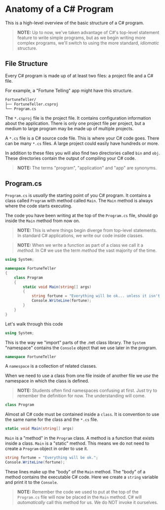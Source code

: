 # Anatomy of a C# Program

This is a high-level overview of the basic structure of a C# program.

> **NOTE:** Up to now, we've taken advantage of C#'s top-level statement feature to write simple programs, but as we begin writing more complex programs, we'll switch to using the more standard, _idiomatic_ structure.

## File Structure

Every C# program is made up of at least two files: a project file and a C# file.

For example, a "Fortune Telling" app might have this structure.

```sh
FortuneTeller/
├── FortuneTeller.csproj
└── Program.cs
```

The `*.csproj` file is the project file. It contains configuration information about the application. There is only one project file per project, but a medium to large program may be made up of multiple projects.

A `*.cs` file is a C# source code file. This is where your C# code goes. There can be many `*.cs` files. A large project could easily have hundreds or more.

In addition to these files you will also find two directories called `bin` and `obj`. These directories contain the output of compiling your C# code.

> **NOTE:** The terms "program", "application" and "app" are synonyms.

## Program.cs

`Program.cs` is _usually_ the starting point of you C# program. It contains a class called `Program` with method called `Main`. The `Main` method is always where the code starts executing.

The code you have been writing at the top of the `Program.cs` file, should go inside the `Main` method from now on.

> **NOTE:** This is where things begin diverge from top-level statements. In standard C# applications, we write our code inside classes.

> **NOTE:** When we write a function as part of a class we call it a _method_. In C# we use the term _method_ the vast majority of the time.

```cs
using System;

namespace FortuneTeller
{
    class Program
    {
        static void Main(string[] args)
        {
            string fortune = "Everything will be ok... unless it isn't.";
            Console.WriteLine(fortune);
        }
    }
}

```

Let's walk through this code

```cs
using System;
```

This is the way we "import" parts of the .net class library. The `System` "namespace" contains the `Console` object that we use later in the program.

```cs
namespace FortuneTeller
```

A `namespace` is a collection of related classes.

When we need to use a class from one file inside of another file we _use_ the namespace in which the class is defined.

> **NOTE:** Students often find namespaces confusing at first. Just try to remember the definition for now. The understanding will come.

```cs
class Program
```

Almost all C# code must be contained inside a `class`. It is convention to use the same name for the class and the `*.cs` file.

```cs
static void Main(string[] args)
```

`Main` is a "method" in the `Program` class. A method is a function that exists inside a class. `Main` is a "static" method. This means we do not need to create a `Program` object in order to use it.

```cs
string fortune = "Everything will be ok.";
Console.WriteLine(fortune);
 ```

These lines make up the "body" of the `Main` method. The "body" of a method contains the executable C# code. Here we create a `string` variable and print it to the `Console`.

> **NOTE:** Remember the code we used to put at the top of the `Program.cs` file will now be placed in the `Main` method. C# will _automatically_ call this method for us. We do NOT invoke it ourselves.
